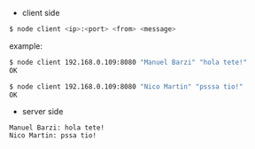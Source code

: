 - client side

```sh
$ node client <ip>:<port> <from> <message>
```

example:

```sh
$ node client 192.168.0.109:8080 "Manuel Barzi" "hola tete!"
OK
```

```sh
$ node client 192.168.0.109:8080 "Nico Martin" "psssa tio!"
OK
```

- server side

```
Manuel Barzi: hola tete!
Nico Martin: pssa tio!
```